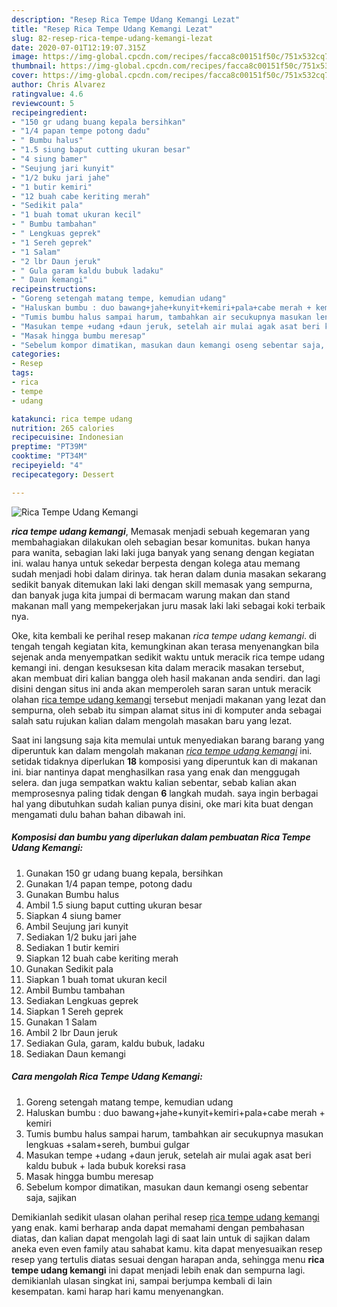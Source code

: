 ```yaml
---
description: "Resep Rica Tempe Udang Kemangi Lezat"
title: "Resep Rica Tempe Udang Kemangi Lezat"
slug: 82-resep-rica-tempe-udang-kemangi-lezat
date: 2020-07-01T12:19:07.315Z
image: https://img-global.cpcdn.com/recipes/facca8c00151f50c/751x532cq70/rica-tempe-udang-kemangi-foto-resep-utama.jpg
thumbnail: https://img-global.cpcdn.com/recipes/facca8c00151f50c/751x532cq70/rica-tempe-udang-kemangi-foto-resep-utama.jpg
cover: https://img-global.cpcdn.com/recipes/facca8c00151f50c/751x532cq70/rica-tempe-udang-kemangi-foto-resep-utama.jpg
author: Chris Alvarez
ratingvalue: 4.6
reviewcount: 5
recipeingredient:
- "150 gr udang buang kepala bersihkan"
- "1/4 papan tempe potong dadu"
- " Bumbu halus"
- "1.5 siung baput cutting ukuran besar"
- "4 siung bamer"
- "Seujung jari kunyit"
- "1/2 buku jari jahe"
- "1 butir kemiri"
- "12 buah cabe keriting merah"
- "Sedikit pala"
- "1 buah tomat ukuran kecil"
- " Bumbu tambahan"
- " Lengkuas geprek"
- "1 Sereh geprek"
- "1 Salam"
- "2 lbr Daun jeruk"
- " Gula garam kaldu bubuk ladaku"
- " Daun kemangi"
recipeinstructions:
- "Goreng setengah matang tempe, kemudian udang"
- "Haluskan bumbu : duo bawang+jahe+kunyit+kemiri+pala+cabe merah + kemiri"
- "Tumis bumbu halus sampai harum, tambahkan air secukupnya masukan lengkuas +salam+sereh, bumbui gulgar"
- "Masukan tempe +udang +daun jeruk, setelah air mulai agak asat beri kaldu bubuk + lada bubuk koreksi rasa"
- "Masak hingga bumbu meresap"
- "Sebelum kompor dimatikan, masukan daun kemangi oseng sebentar saja, sajikan"
categories:
- Resep
tags:
- rica
- tempe
- udang

katakunci: rica tempe udang 
nutrition: 265 calories
recipecuisine: Indonesian
preptime: "PT39M"
cooktime: "PT34M"
recipeyield: "4"
recipecategory: Dessert

---
```



![Rica Tempe Udang Kemangi](https://img-global.cpcdn.com/recipes/facca8c00151f50c/751x532cq70/rica-tempe-udang-kemangi-foto-resep-utama.jpg)

<b><i>rica tempe udang kemangi</i></b>, Memasak menjadi sebuah kegemaran yang membahagiakan dilakukan oleh sebagian besar komunitas. bukan hanya para wanita, sebagian laki laki juga banyak yang senang dengan kegiatan ini. walau hanya untuk sekedar berpesta dengan kolega atau memang sudah menjadi hobi dalam dirinya. tak heran dalam dunia masakan sekarang sedikit banyak ditemukan laki laki dengan skill memasak yang sempurna, dan banyak juga kita jumpai di bermacam warung makan dan stand makanan mall yang mempekerjakan juru masak laki laki sebagai koki terbaik nya.

Oke, kita kembali ke perihal resep makanan <i>rica tempe udang kemangi</i>. di tengah tengah kegiatan kita, kemungkinan akan terasa menyenangkan bila sejenak anda menyempatkan sedikit waktu untuk meracik rica tempe udang kemangi ini. dengan kesuksesan kita dalam meracik masakan tersebut, akan membuat diri kalian bangga oleh hasil makanan anda sendiri. dan lagi disini dengan situs ini anda akan memperoleh saran saran untuk meracik olahan <u>rica tempe udang kemangi</u> tersebut menjadi makanan yang lezat dan sempurna, oleh sebab itu simpan alamat situs ini di komputer anda sebagai salah satu rujukan kalian dalam mengolah masakan baru yang lezat.




Saat ini langsung saja kita memulai untuk menyediakan barang barang yang diperuntuk kan dalam mengolah makanan <u><i>rica tempe udang kemangi</i></u> ini. setidak tidaknya diperlukan <b>18</b> komposisi yang diperuntuk kan di makanan ini. biar nantinya dapat menghasilkan rasa yang enak dan menggugah selera. dan juga sempatkan waktu kalian sebentar, sebab kalian akan memprosesnya paling tidak dengan <b>6</b> langkah mudah. saya ingin berbagai hal yang dibutuhkan sudah kalian punya disini, oke mari kita buat dengan mengamati dulu bahan bahan dibawah ini.

<!--inarticleads1-->

##### Komposisi dan bumbu yang diperlukan dalam pembuatan Rica Tempe Udang Kemangi:

1. Gunakan 150 gr udang buang kepala, bersihkan
1. Gunakan 1/4 papan tempe, potong dadu
1. Gunakan  Bumbu halus
1. Ambil 1.5 siung baput cutting ukuran besar
1. Siapkan 4 siung bamer
1. Ambil Seujung jari kunyit
1. Sediakan 1/2 buku jari jahe
1. Sediakan 1 butir kemiri
1. Siapkan 12 buah cabe keriting merah
1. Gunakan Sedikit pala
1. Siapkan 1 buah tomat ukuran kecil
1. Ambil  Bumbu tambahan
1. Sediakan  Lengkuas geprek
1. Siapkan 1 Sereh geprek
1. Gunakan 1 Salam
1. Ambil 2 lbr Daun jeruk
1. Sediakan  Gula, garam, kaldu bubuk, ladaku
1. Sediakan  Daun kemangi




<!--inarticleads2-->

##### Cara mengolah Rica Tempe Udang Kemangi:

1. Goreng setengah matang tempe, kemudian udang
1. Haluskan bumbu : duo bawang+jahe+kunyit+kemiri+pala+cabe merah + kemiri
1. Tumis bumbu halus sampai harum, tambahkan air secukupnya masukan lengkuas +salam+sereh, bumbui gulgar
1. Masukan tempe +udang +daun jeruk, setelah air mulai agak asat beri kaldu bubuk + lada bubuk koreksi rasa
1. Masak hingga bumbu meresap
1. Sebelum kompor dimatikan, masukan daun kemangi oseng sebentar saja, sajikan




Demikianlah sedikit ulasan olahan perihal resep <u>rica tempe udang kemangi</u> yang enak. kami berharap anda dapat memahami dengan pembahasan diatas, dan kalian dapat mengolah lagi di saat lain untuk di sajikan dalam aneka even even family atau sahabat kamu. kita dapat menyesuaikan resep resep yang tertulis diatas sesuai dengan harapan anda, sehingga menu <b>rica tempe udang kemangi</b> ini dapat menjadi lebih enak dan sempurna lagi. demikianlah ulasan singkat ini, sampai berjumpa kembali di lain kesempatan. kami harap hari kamu menyenangkan.
